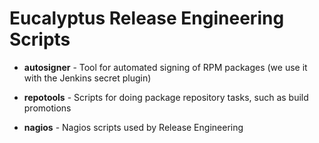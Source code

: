 Eucalyptus Release Engineering Scripts
======================================

* **autosigner** - Tool for automated signing of RPM packages (we use it with the Jenkins secret plugin)

* **repotools** - Scripts for doing package repository tasks, such as build promotions

* **nagios** - Nagios scripts used by Release Engineering

